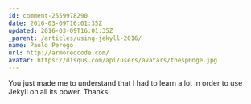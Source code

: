 ```yaml
---
id: comment-2559978290
date: 2016-03-09T16:01:35Z
updated: 2016-03-09T16:01:35Z
_parent: /articles/using-jekyll-2016/
name: Paolo Perego
url: http://armoredcode.com/
avatar: https://disqus.com/api/users/avatars/thesp0nge.jpg
---
```


You just made me to understand that I had to learn a lot in order to
use Jekyll on all its power. Thanks
